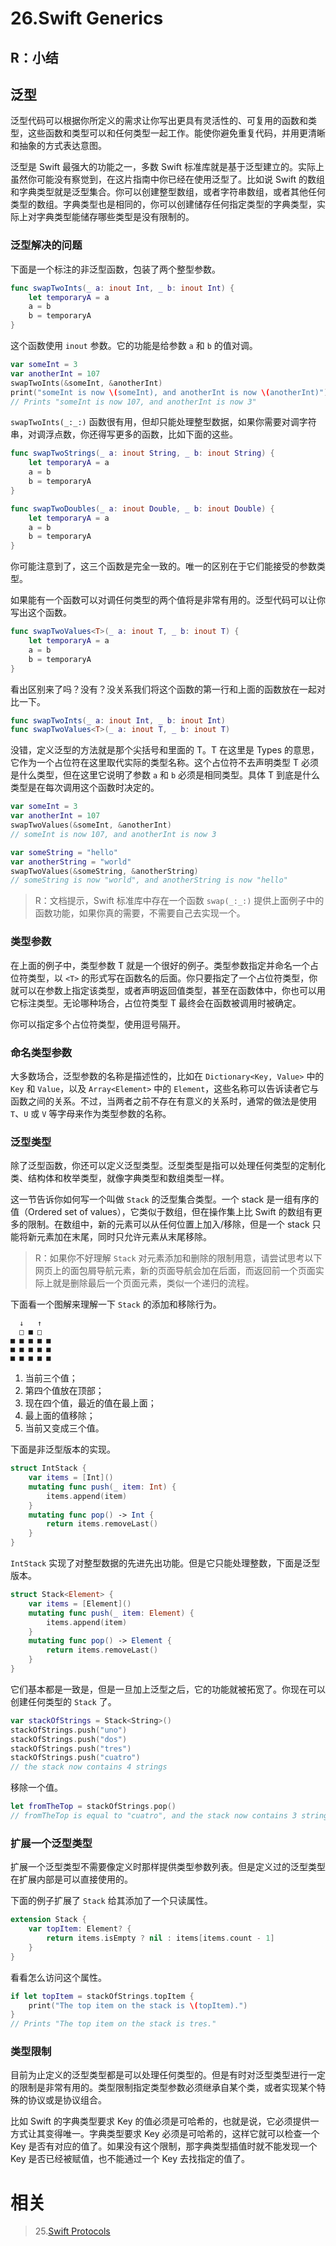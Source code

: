 # 26.Swift Generics

## R：小结

## 泛型

泛型代码可以根据你所定义的需求让你写出更具有灵活性的、可复用的函数和类型，这些函数和类型可以和任何类型一起工作。能使你避免重复代码，并用更清晰和抽象的方式表达意图。

泛型是 Swift 最强大的功能之一，多数 Swift 标准库就是基于泛型建立的。实际上虽然你可能没有察觉到，在这片指南中你已经在使用泛型了。比如说 Swift 的数组和字典类型就是泛型集合。你可以创建整型数组，或者字符串数组，或者其他任何类型的数组。字典类型也是相同的，你可以创建储存任何指定类型的字典类型，实际上对字典类型能储存哪些类型是没有限制的。

### 泛型解决的问题

下面是一个标注的非泛型函数，包装了两个整型参数。

```swift
func swapTwoInts(_ a: inout Int, _ b: inout Int) {
    let temporaryA = a
    a = b
    b = temporaryA
}
```

这个函数使用 `inout` 参数。它的功能是给参数 `a` 和 `b` 的值对调。

```swift
var someInt = 3
var anotherInt = 107
swapTwoInts(&someInt, &anotherInt)
print("someInt is now \(someInt), and anotherInt is now \(anotherInt)")
// Prints "someInt is now 107, and anotherInt is now 3"
```

`swapTwoInts(_:_:)` 函数很有用，但却只能处理整型数据，如果你需要对调字符串，对调浮点数，你还得写更多的函数，比如下面的这些。

```swift
func swapTwoStrings(_ a: inout String, _ b: inout String) {
    let temporaryA = a
    a = b
    b = temporaryA
}

func swapTwoDoubles(_ a: inout Double, _ b: inout Double) {
    let temporaryA = a
    a = b
    b = temporaryA
}
```

你可能注意到了，这三个函数是完全一致的。唯一的区别在于它们能接受的参数类型。

如果能有一个函数可以对调任何类型的两个值将是非常有用的。泛型代码可以让你写出这个函数。

```swift
func swapTwoValues<T>(_ a: inout T, _ b: inout T) {
    let temporaryA = a
    a = b
    b = temporaryA
}
```

看出区别来了吗？没有？没关系我们将这个函数的第一行和上面的函数放在一起对比一下。

```swift
func swapTwoInts(_ a: inout Int, _ b: inout Int)
func swapTwoValues<T>(_ a: inout T, _ b: inout T)
```

没错，定义泛型的方法就是那个尖括号和里面的 T。T 在这里是 Types 的意思，它作为一个占位符在这里取代实际的类型名称。这个占位符不去声明类型 T 必须是什么类型，但在这里它说明了参数 `a` 和 `b` 必须是相同类型。具体 T 到底是什么类型是在每次调用这个函数时决定的。

```swift
var someInt = 3
var anotherInt = 107
swapTwoValues(&someInt, &anotherInt)
// someInt is now 107, and anotherInt is now 3

var someString = "hello"
var anotherString = "world"
swapTwoValues(&someString, &anotherString)
// someString is now "world", and anotherString is now "hello"
```

> R：文档提示，Swift 标准库中存在一个函数 `swap(_:_:)` 提供上面例子中的函数功能，如果你真的需要，不需要自己去实现一个。

### 类型参数

在上面的例子中，类型参数 T 就是一个很好的例子。类型参数指定并命名一个占位符类型，以 `<T>` 的形式写在函数名的后面。你只要指定了一个占位符类型，你就可以在参数上指定该类型，或者声明返回值类型，甚至在函数体中，你也可以用它标注类型。无论哪种场合，占位符类型 T 最终会在函数被调用时被确定。

你可以指定多个占位符类型，使用逗号隔开。

### 命名类型参数

大多数场合，泛型参数的名称是描述性的，比如在 `Dictionary<Key, Value>` 中的 `Key` 和 `Value`，以及 `Array<Element>` 中的 `Element`，这些名称可以告诉读者它与函数之间的关系。不过，当两者之前不存在有意义的关系时，通常的做法是使用 `T`、`U` 或 `V` 等字母来作为类型参数的名称。

### 泛型类型

除了泛型函数，你还可以定义泛型类型。泛型类型是指可以处理任何类型的定制化类、结构体和枚举类型，就像字典类型和数组类型一样。

这一节告诉你如何写一个叫做 `Stack` 的泛型集合类型。一个 stack 是一组有序的值（Ordered set of values），它类似于数组，但在操作集上比 Swift 的数组有更多的限制。在数组中，新的元素可以从任何位置上加入/移除，但是一个 stack 只能将新元素加在末尾，同时只允许元素从末尾移除。

> R：如果你不好理解 `Stack` 对元素添加和删除的限制用意，请尝试思考以下网页上的面包屑导航元素，新的页面导航会加在后面，而返回前一个页面实际上就是删除最后一个页面元素，类似一个递归的流程。

下面看一个图解来理解一下 `Stack` 的添加和移除行为。

```text
  ↓   ↑
  □ ■ □
■ ■ ■ ■ ■
■ ■ ■ ■ ■
■ ■ ■ ■ ■
```

1. 当前三个值；
2. 第四个值放在顶部；
3. 现在四个值，最近的值在最上面；
4. 最上面的值移除；
5. 当前又变成三个值。

下面是非泛型版本的实现。

```swift
struct IntStack {
    var items = [Int]()
    mutating func push(_ item: Int) {
        items.append(item)
    }
    mutating func pop() -> Int {
        return items.removeLast()
    }
}
```

`IntStack` 实现了对整型数据的先进先出功能。但是它只能处理整数，下面是泛型版本。

```swift
struct Stack<Element> {
    var items = [Element]()
    mutating func push(_ item: Element) {
        items.append(item)
    }
    mutating func pop() -> Element {
        return items.removeLast()
    }
}
```

它们基本都是一致是，但是一旦加上泛型之后，它的功能就被拓宽了。你现在可以创建任何类型的 `Stack` 了。

```swift
var stackOfStrings = Stack<String>()
stackOfStrings.push("uno")
stackOfStrings.push("dos")
stackOfStrings.push("tres")
stackOfStrings.push("cuatro")
// the stack now contains 4 strings
```

移除一个值。

```swift
let fromTheTop = stackOfStrings.pop()
// fromTheTop is equal to "cuatro", and the stack now contains 3 strings
```

### 扩展一个泛型类型

扩展一个泛型类型不需要像定义时那样提供类型参数列表。但是定义过的泛型类型在扩展内部是可以直接使用的。

下面的例子扩展了 `Stack` 给其添加了一个只读属性。

```swift
extension Stack {
    var topItem: Element? {
        return items.isEmpty ? nil : items[items.count - 1]
    }
}
```

看看怎么访问这个属性。

```swift
if let topItem = stackOfStrings.topItem {
    print("The top item on the stack is \(topItem).")
}
// Prints "The top item on the stack is tres."
```

### 类型限制

目前为止定义的泛型类型都是可以处理任何类型的。但是有时对泛型类型进行一定的限制是非常有用的。类型限制指定类型参数必须继承自某个类，或者实现某个特殊的协议或是协议组合。

比如 Swift 的字典类型要求 Key 的值必须是可哈希的，也就是说，它必须提供一方式让其变得唯一。字典类型要求 Key 必须是可哈希的，这样它就可以检查一个 Key 是否有对应的值了。如果没有这个限制，那字典类型插值时就不能发现一个 Key 是否已经被赋值，也不能通过一个 Key 去找指定的值了。

# 相关

> 25.[Swift Protocols](https://github.com/zfanli/notes/blob/master/swift/25.Protocols.md)
